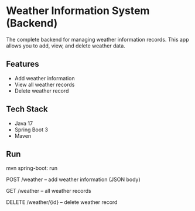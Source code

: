# Weather Information System (Backend)

The complete backend for managing weather information records. This app allows you to add, view, and delete weather data.

## Features
- Add weather information
- View all weather records
- Delete weather record

## Tech Stack
- Java 17
- Spring Boot 3
- Maven

## Run

mvn spring-boot: run

POST /weather – add weather information (JSON body)

GET /weather – all weather records

DELETE /weather/{id} – delete weather record
